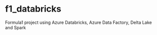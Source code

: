 # f1_databricks
 Formula1 project using Azure Databricks,  Azure Data Factory, Delta Lake and Spark
